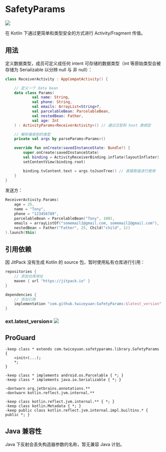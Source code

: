 # SafetyParams

[![](https://jitpack.io/v/twiceyuan/SafetyParams.svg)](https://jitpack.io/#twiceyuan/SafetyParams)

在 Kotlin 下通过更简单和类型安全的方式进行 Activity/Fragment 传值。

## 用法 

定义数据类型，成员可定义成任何 intent 可存储的数据类型（int 等原始类型会被存储为 Serializable 以分辨 null 与 非 null）：

```kotlin
class ReceiverActivity : AppCompatActivity() {

    // 定义一个 data bean
    data class Params(
            val name: String,
            val phone: String,
            val emails: ArrayList<String>?,
            val parcelableBean: ParcelableBean,
            val nestedBean: Father,
            val age: Int
    ) : ActivityParams<ReceiverActivity>() // 通过泛型和 host 类绑定

    // 解析接收到的类型
    private val args by parseParams<Params>()

    override fun onCreate(savedInstanceState: Bundle?) {
        super.onCreate(savedInstanceState)
        val binding = ActivityReceiverBinding.inflate(layoutInflater)
        setContentView(binding.root)

        binding.tvContent.text = args.toJsonTree() // 直接取值进行使用
    }
}
```


发送方：

```kotlin
ReceiverActivity.Params(
    age = 25,
    name = "Tony",
    phone = "123456789",
    parcelableBean = ParcelableBean("Tony", 100),
    emails = arrayListOf("somemail1@gmail.com, somemail2@gmail.com"),
    nestedBean = Father("Father", 25, Child("child", 1))
).launch(this)
```

## 引用依赖

因 JitPack 没有生成 Kotlin 的 source 包，暂时使用私有仓库进行引用：

```groovy
repositories {
    // 添加仓库地址
    maven { url "https://jitpack.io" }
}

dependencies {
    // 添加引用
    implementation "com.github.twiceyuan:SafetyParams:$latest_version"
}
```

### __ext.latest_version=__  [![](https://jitpack.io/v/twiceyuan/SafetyParams.svg)](https://jitpack.io/#twiceyuan/SafetyParams)


## ProGuard

```
-keep class * extends com.twiceyuan.safetyparams.library.SafetyParams {
    <init>(...);
    *;
}

-keep class * implements android.os.Parcelable { *; }
-keep class * implements java.io.Serializable { *; }

-dontwarn org.jetbrains.annotations.**
-dontwarn kotlin.reflect.jvm.internal.**

-keep class kotlin.reflect.jvm.internal.** { *; }
-keep class kotlin.Metadata { *; }
-keep public class kotlin.reflect.jvm.internal.impl.builtins.* { public *; }
```

## Java 兼容性

Java 下反射会丢失构造器参数的名称，暂无兼容 Java 计划。
